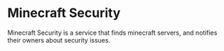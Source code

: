 # Minecraft Security

Minecraft Security is a service that finds minecraft servers, and notifies their owners about security issues.

